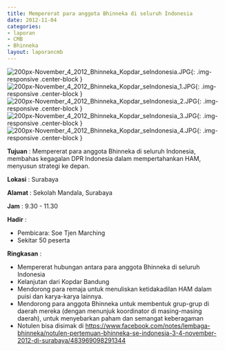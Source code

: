 ```yaml
---
title: Mempererat para anggota Bhinneka di seluruh Indonesia
date: 2012-11-04
categories:
- laporan
- CMB
- Bhinneka
layout: laporancmb
---
```


![200px-November_4_2012_Bhinneka_Kopdar_seIndonesia.JPG](/uploads/200px-November_4_2012_Bhinneka_Kopdar_seIndonesia.JPG){: .img-responsive .center-block }	
![200px-November_4_2012_Bhinneka_Kopdar_seIndonesia_1.JPG](/uploads/200px-November_4_2012_Bhinneka_Kopdar_seIndonesia_1.JPG){: .img-responsive .center-block }
![200px-November_4_2012_Bhinneka_Kopdar_seIndonesia_2.JPG](/uploads/200px-November_4_2012_Bhinneka_Kopdar_seIndonesia_2.JPG){: .img-responsive .center-block }
![200px-November_4_2012_Bhinneka_Kopdar_seIndonesia_3.JPG](/uploads/200px-November_4_2012_Bhinneka_Kopdar_seIndonesia_3.JPG){: .img-responsive .center-block }
![200px-November_4_2012_Bhinneka_Kopdar_seIndonesia_4.JPG](/uploads/200px-November_4_2012_Bhinneka_Kopdar_seIndonesia_4.JPG){: .img-responsive .center-block }
	
**Tujuan** :	Mempererat para anggota Bhinneka di seluruh Indonesia, membahas kegagalan DPR Indonesia dalam mempertahankan HAM, menyusun strategi ke depan.
	
**Lokasi** :	Surabaya
	
**Alamat** : 	Sekolah Mandala, Surabaya
	
**Jam** :	9.30 - 11.30
	
**Hadir** :	
*	Pembicara: Soe Tjen Marching
*	Sekitar 50 peserta

**Ringkasan** :	
*	Mempererat hubungan antara para anggota Bhinneka di seluruh Indonesia
*	Kelanjutan dari Kopdar Bandung
*	Mendorong para remaja untuk menuliskan ketidakadilan HAM dalam puisi dan karya-karya lainnya.
*	Mendorong para anggota Bhinneka untuk membentuk grup-grup di daerah mereka (dengan menunjuk koordinator di masing-masing daerah), untuk menyebarkan paham dan semangat keberagaman
*	Notulen bisa disimak di https://www.facebook.com/notes/lembaga-bhinneka/notulen-pertemuan-bhinneka-se-indonesia-3-4-november-2012-di-surabaya/483969098291344

